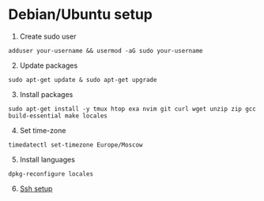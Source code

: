 #  Debian/Ubuntu setup
1. Create sudo user
```
adduser your-username && usermod -aG sudo your-username
```
2. Update packages
```    
sudo apt-get update & sudo apt-get upgrade
```
3. Install packages
```
sudo apt-get install -y tmux htop exa nvim git curl wget unzip zip gcc build-essential make locales
```
4. Set time-zone
```
timedatectl set-timezone Europe/Moscow
```
5. Install languages
```
dpkg-reconfigure locales
```
6. [Ssh setup](ssh.md)
